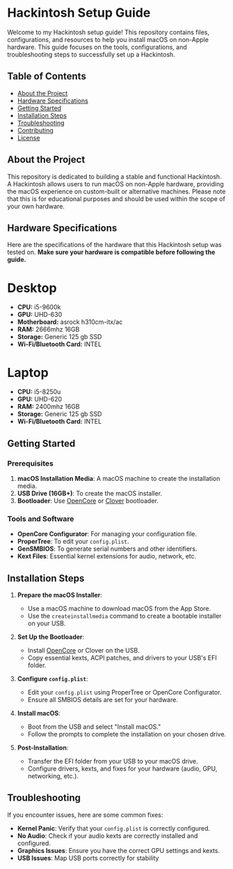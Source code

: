 # Hackintosh Setup Guide

Welcome to my Hackintosh setup guide! This repository contains files, configurations, and resources to help you install macOS on non-Apple hardware. This guide focuses on the tools, configurations, and troubleshooting steps to successfully set up a Hackintosh.

## Table of Contents
- [About the Project](#about-the-project)
- [Hardware Specifications](#hardware-specifications)
- [Getting Started](#getting-started)
- [Installation Steps](#installation-steps)
- [Troubleshooting](#troubleshooting)
- [Contributing](#contributing)
- [License](#license)

## About the Project

This repository is dedicated to building a stable and functional Hackintosh. A Hackintosh allows users to run macOS on non-Apple hardware, providing the macOS experience on custom-built or alternative machines. Please note that this is for educational purposes and should be used within the scope of your own hardware.

## Hardware Specifications

Here are the specifications of the hardware that this Hackintosh setup was tested on. **Make sure your hardware is compatible before following the guide.**
# Desktop 
- **CPU:** i5-9600k
- **GPU:** UHD-630
- **Motherboard:** asrock h310cm-itx/ac
- **RAM:** 2666mhz 16GB
- **Storage:** Generic 125 gb SSD
- **Wi-Fi/Bluetooth Card:** INTEL

# Laptop
- **CPU:** i5-8250u
- **GPU:** UHD-620
- **RAM:** 2400mhz 16GB
- **Storage:** Generic 125 gb SSD
- **Wi-Fi/Bluetooth Card:** INTEL

## Getting Started

### Prerequisites

1. **macOS Installation Media**: A macOS machine to create the installation media.
2. **USB Drive (16GB+)**: To create the macOS installer.
3. **Bootloader**: Use [OpenCore](https://dortania.github.io/OpenCore-Install-Guide/) or [Clover](https://hackintosher.com/builds/download-clover-configurator/) bootloader.

### Tools and Software

- **OpenCore Configurator**: For managing your configuration file.
- **ProperTree**: To edit your `config.plist`.
- **GenSMBIOS**: To generate serial numbers and other identifiers.
- **Kext Files**: Essential kernel extensions for audio, network, etc.

## Installation Steps

1. **Prepare the macOS Installer**:
    - Use a macOS machine to download macOS from the App Store.
    - Use the `createinstallmedia` command to create a bootable installer on your USB.

2. **Set Up the Bootloader**:
    - Install [OpenCore](https://dortania.github.io/OpenCore-Install-Guide/) or Clover on the USB.
    - Copy essential kexts, ACPI patches, and drivers to your USB's EFI folder.

3. **Configure `config.plist`**:
    - Edit your `config.plist` using ProperTree or OpenCore Configurator.
    - Ensure all SMBIOS details are set for your hardware.

4. **Install macOS**:
    - Boot from the USB and select "Install macOS."
    - Follow the prompts to complete the installation on your chosen drive.

5. **Post-Installation**:
    - Transfer the EFI folder from your USB to your macOS drive.
    - Configure drivers, kexts, and fixes for your hardware (audio, GPU, networking, etc.).

## Troubleshooting

If you encounter issues, here are some common fixes:

- **Kernel Panic**: Verify that your `config.plist` is correctly configured.
- **No Audio**: Check if your audio kexts are correctly installed and configured.
- **Graphics Issues**: Ensure you have the correct GPU settings and kexts.
- **USB Issues**: Map USB ports correctly for stability


